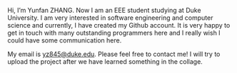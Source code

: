 Hi, I’m Yunfan ZHANG. Now I am an EEE student studying at Duke University.
I am very interested in software engineering and computer science and currently, I have created my Github account.
It is very happy to get in touch with many outstanding programmers here and I really wish I could have some communication here.

My email is yz845@duke.edu. Please feel free to contact me!
I will try to upload the project after we have learned something in the collage.

<!---
OliverZHANG1206/OliverZHANG1206 is a ✨ special ✨ repository because its `README.md` (this file) appears on your GitHub profile.
You can click the Preview link to take a look at your changes.
--->
